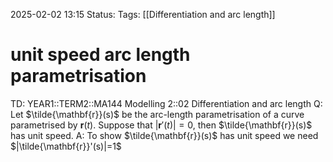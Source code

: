2025-02-02 13:15
Status: 
Tags: [[Differentiation and arc length]]
# unit speed arc length parametrisation

TD: YEAR1::TERM2::MA144 Modelling 2::02 Differentiation and arc length
Q: Let $\tilde{\mathbf{r}}(s)$ be the arc-length parametrisation of a curve parametrised by $\mathbf{r}(t)$. Suppose that $|\mathbf{r}'(t)| = 0$, then $\tilde{\mathbf{r}}(s)$ has unit speed.
A: To show $\tilde{\mathbf{r}}(s)$ has unit speed we need $|\tilde{\mathbf{r}}'(s)|=1$